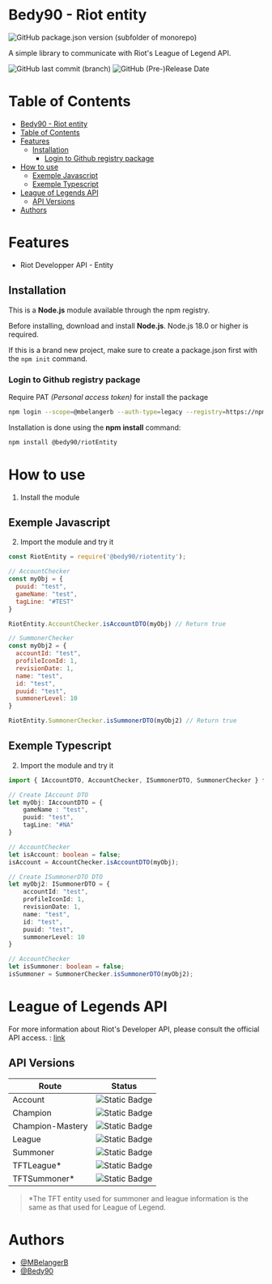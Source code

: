 # Bedy90 - Riot entity
![GitHub package.json version (subfolder of monorepo)](https://img.shields.io/github/package-json/v/bedy90/riotEntity)

A simple library to communicate with Riot's League of Legend API.

![GitHub last commit (branch)](https://img.shields.io/github/last-commit/bedy90/riotEntity/dev)
![GitHub (Pre-)Release Date](https://img.shields.io/github/release-date-pre/bedy90/riotEntity?label=Last%20Release)


# Table of Contents
- [Bedy90 - Riot entity](#bedy90---riot-entity)
- [Table of Contents](#table-of-contents)
- [Features](#features)
  - [Installation](#installation)
    - [Login to Github registry package](#login-to-github-registry-package)
- [How to use](#how-to-use)
  - [Exemple Javascript](#exemple-javascript)
  - [Exemple Typescript](#exemple-typescript)
- [League of Legends API](#league-of-legends-api)
  - [API Versions](#api-versions)
- [Authors](#authors)

# Features
- Riot Developper API - Entity

## Installation
This is a **Node.js** module available through the npm registry.

Before installing, download and install **Node.js**. 
Node.js 18.0 or higher is required.

If this is a brand new project, make sure to create a package.json first with the `npm init` command.

### Login to Github registry package
Require PAT *(Personal access token)* for install the package
```bash
npm login --scope=@mbelangerb --auth-type=legacy --registry=https://npm.pkg.github.com
```

Installation is done using the **npm install** command:
```bash
npm install @bedy90/riotEntity
```

# How to use

1. Install the module
   
## Exemple Javascript
2. Import the module and try it
```js
const RiotEntity = require('@bedy90/riotentity');

// AccountChecker
const myObj = {
  puuid: "test",
  gameName: "test",
  tagLine: "#TEST"
}

RiotEntity.AccountChecker.isAccountDTO(myObj) // Return true

// SummonerChecker
const myObj2 = {
  accountId: "test",
  profileIconId: 1,
  revisionDate: 1,
  name: "test",
  id: "test",
  puuid: "test",
  summonerLevel: 10
}

RiotEntity.SummonerChecker.isSummonerDTO(myObj2) // Return true
```

## Exemple Typescript
2. Import the module and try it
```ts
import { IAccountDTO, AccountChecker, ISummonerDTO, SummonerChecker } from '@bedy90/riotentity';

// Create IAccount DTO
let myObj: IAccountDTO = {
    gameName : "test",
    puuid: "test",
    tagLine: "#NA"
}

// AccountChecker
let isAccount: boolean = false;
isAccount = AccountChecker.isAccountDTO(myObj);

// Create ISummonerDTO DTO
let myObj2: ISummonerDTO = {
    accountId: "test",
    profileIconId: 1,
    revisionDate: 1,
    name: "test",
    id: "test",
    puuid: "test",
    summonerLevel: 10
}

// AccountChecker
let isSummoner: boolean = false;
isSummoner = SummonerChecker.isSummonerDTO(myObj2);

```

# League of Legends API
For more information about Riot's Developer API, please consult the official API access. : [link](https://developer.riotgames.com/apis)

## API Versions
| Route | Status |
|--|--|
| Account | ![Static Badge](https://img.shields.io/badge/implemented-v1-blue?style=for-the-badge&label=implemented&labelColor=grey) |
| Champion | ![Static Badge](https://img.shields.io/badge/implemented-v3-blue?style=for-the-badge&label=implemented&labelColor=grey) |
| Champion-Mastery | ![Static Badge](https://img.shields.io/badge/implemented-v4-blue?style=for-the-badge&label=implemented&labelColor=grey) |
| League | ![Static Badge](https://img.shields.io/badge/implemented-v4-blue?style=for-the-badge&label=implemented&labelColor=grey) |
| Summoner | ![Static Badge](https://img.shields.io/badge/implemented-v4-blue?style=for-the-badge&label=implemented&labelColor=grey) |
| TFTLeague* | ![Static Badge](https://img.shields.io/badge/implemented-v1-blue?style=for-the-badge&label=implemented&labelColor=grey) |
| TFTSummoner* | ![Static Badge](https://img.shields.io/badge/implemented-v1-blue?style=for-the-badge&label=implemented&labelColor=grey) |

> *The TFT entity used for summoner and league information is the same as that used for League of Legend.


# Authors

- [@MBelangerB](https://www.github.com/MBelangerB)
- [@Bedy90](https://www.github.com/Bedy90)

